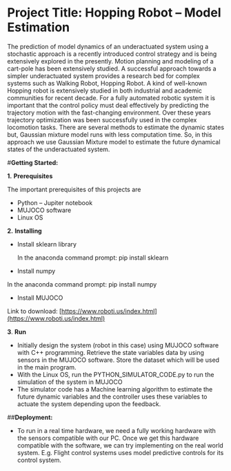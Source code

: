 ﻿# **Project Title: Hopping Robot – Model Estimation**

The prediction of model dynamics of an underactuated system using a stochastic approach is a recently introduced control strategy and is being extensively explored in the presently. Motion planning and modeling of a cart-pole has been extensively studied. A successful approach towards a simpler underactuated system provides a research bed for complex systems such as Walking Robot, Hopping Robot. A kind of well-known Hopping robot is extensively studied in both industrial and academic communities for recent decade. For a fully automated robotic system it is important that the control policy must deal effectively by predicting the trajectory motion with the fast-changing environment. Over these years trajectory optimization was been successfully used in the complex locomotion tasks. There are several methods to estimate the dynamic states but, Gaussian mixture model runs with less computation time. So, in this approach we use Gaussian Mixture model to estimate the future dynamical states of the underactuated system.


#**Getting Started:**

**1.** **Prerequisites**

The important prerequisites of this projects are

- Python – Jupiter notebook
- MUJOCO software
- Linux OS

**2.**
    **Installing**

- Install sklearn library

   In the anaconda command prompt:  pip install sklearn

- Install numpy

 In the anaconda command prompt:  pip install numpy

- Install MUJOCO

 Link to download: [https://www.roboti.us/index.html](https://www.roboti.us/index.html)

**3**.
 **Run**

- Initially design the system (robot in this case) using MUJOCO software with C++ programming. Retrieve the state variables data by using sensors in the MUJOCO software. Store the dataset which will be used in the main program.
- With the Linux OS, run the PYTHON\_SIMULATOR\_CODE.py to run the simulation of the system in MUJOCO
- The simulator code has a Machine learning algorithm to estimate the future dynamic variables and the controller uses these variables to actuate the system depending upon the feedback.




##**Deployment:**

  - To  run in a real time hardware, we need a fully working hardware with the sensors compatible with our PC. Once we get this hardware compatible with the software, we can try implementing on the real world system. E.g. Flight control systems uses model predictive controls for its control system.
